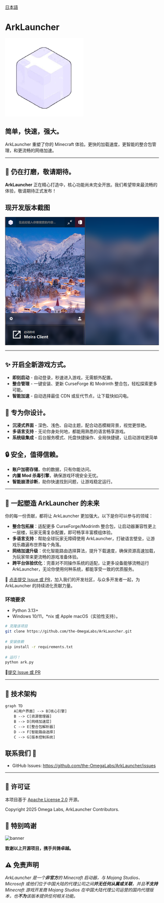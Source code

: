 [日本語](docu/ja.md)
# ArkLauncher
![ArkLauncher Logo](src/icon/main.png)
<br>
<h2>简单，快速，强大。</h2>

ArkLauncher 重塑了你的 Minecraft 体验。更快的加载速度，更智能的整合包管理，和更流畅的网络加速。

---

## 🚧 仍在打磨，敬请期待。
**ArkLauncher** 正在精心打造中，核心功能尚未完全开放。我们希望带来最流畅的体验，敬请期待正式发布！

## 现开发版本截图
![演示截图](preview/preview-cn-dark.png)

---

## ✨ 开启全新游戏方式。 
- **即刻启动** - 自动登录，秒速进入游戏，无需额外配置。
- **整合管理** - 一键安装、更新 CurseForge 和 Modrinth 整合包，轻松探索更多可能。
- **智能加速** - 自动选择最佳 CDN 或反代节点，让下载快如闪电。

## 💖 专为你设计。 
- **沉浸式界面** - 深色、浅色、自动主题，配合动态模糊背景，视觉更惊艳。
- **多语言支持** - 无论你身处何地，都能用熟悉的语言畅享游戏。
- **系统级集成** - 后台服务模式、托盘快捷操作、全局快捷键，让启动游戏更简单

## 🔒 安全，值得信赖。 
- **账户加密存储**，你的数据，只有你能访问。
- **内置 Mod 杀毒引擎**，确保游戏环境安全无忧。
- **智能崩溃诊断**，助你快速找到问题，让游戏稳定运行。

---

## 🤝 一起塑造 ArkLauncher 的未来
你的每一份贡献，都将让 ArkLauncher 更加强大。以下是你可以参与的领域：
- **整合包拓展**：适配更多 CurseForge/Modrinth 整合包，让启动器兼容性更上一层楼，玩家无需复杂配置，即可畅享丰富模组体验。
- **多语言支持**：帮助全球玩家无障碍使用 ArkLauncher，打破语言壁垒，让游戏乐趣遍布世界每个角落。
- **网络加速升级**：优化智能路由选择算法，提升下载速度，确保资源高速加载，为玩家带来更流畅的游戏准备体验。
- **跨平台体验优化**：完善对不同操作系统的适配，让更多设备能够流畅运行 ArkLauncher，无论你使用何种系统，都能享受一致的优质服务。


🔗 [点击提交 Issue 或 PR](https://github.com/the-OmegaLabs/ArkLauncher/issues)，加入我们的开发社区，与众多开发者一起，为 ArkLauncher 的持续进化贡献力量。

### 环境要求
- Python 3.13+
- Windows 10/11，*nix 或 Apple macOS（实验性支持）。

```bash
# 克隆该项目
git clone https://github.com/the-OmegaLabs/ArkLauncher.git

# 安装依赖
pip install -r requirements.txt

# 运行！
python ark.py
```

🔗[提交 Issue 或 PR](https://github.com/the-OmegaLabs/ArkLauncher/issues)

---

## 🧠 技术架构 
```mermaid
graph TD
    A[用户界面] --> B[核心引擎]
    B --> C[资源管理器]
    B --> D[网络加速层]
    C --> E[整合包解析器]
    D --> F[智能路由选择]
    C --> G[版本控制系统]
```
## 联系我们 📮
- GitHub Issues: https://github.com/the-OmegaLabs/ArkLauncher/issues
---
## 📜 许可证
本项目基于 [Apache License 2.0](https://www.apache.org/licenses/LICENSE-2.0.html) 开源。

Copyright 2025 Omega Labs, ArkLauncher Contributors.

## 🧡 特别鸣谢
![banner](https://github.com/user-attachments/assets/d0535112-f12a-4b38-944d-3a0c12c9f123)

**致谢以上开源项目，携手共铸卓越。**

## ⚠️ 免责声明
*ArkLauncher 是一个**非官方**的 Minecraft 启动器，与 Mojang Studios、Microsoft 或他们位于中国大陆的代理公司之间**并无任何从属或关联**，并且**不支持** Minecraft 游戏开发商 Mojang Studios 在中国大陆代理公司运营的国内代理版本，也**不为**该版本提供任何相关功能。*